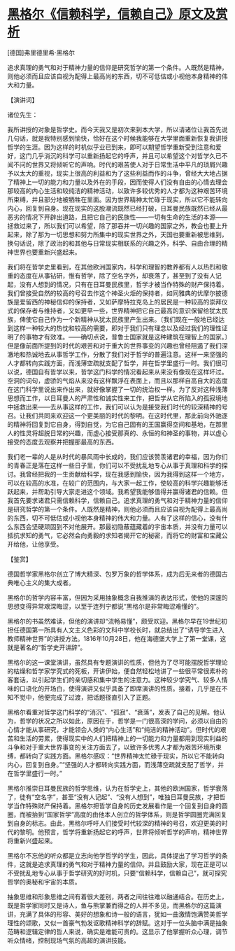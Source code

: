 # [黑格尔《信赖科学，信赖自己》原文及赏析](https://www.vrrw.net/wx/14697.html)

[德国]弗里德里希·黑格尔

追求真理的勇气和对于精神力量的信仰是研究哲学的第一个条件。人既然是精神，则他必须而且应该自视为配得上最高尚的东西，切不可低估或小视他本身精神的伟大和力量。

【演讲词】

诸位先生：

我所讲授的对象是哲学史。而今天我又是初次来到本大学，所以请诸位让我首先说几句话，就是我特别感到愉快，恰好在这个时候我能够在大学里面重新恢复我讲授哲学的生涯。因为这样的时机似乎业已到来，即可以期望哲学重新受到注意和爱好，这门几乎消沉的科学可以重新扬起它的呼声，并且可以希望这个对哲学久已不闻不问的世界又将倾听它的声响。时代的艰苦使人对于日常生活中平凡的琐屑兴趣予以太大的重视，现实上很高的利益和为了这些利益而作的斗争，曾经大大地占据了精神上一切的能力和力量以及外在的手段，因而使得人们没有自由的心情去理会那较高的内心生活和较纯洁的精神活动，以致许多较优秀的人才都为这种艰苦环境所束缚，并且部分地被牺牲在里面。因为世界精神太忙碌于现实，所以它不能转向内心，回复到自身。现在现实的这股潮流既然已经打破，日耳曼民族既然已经从最恶劣的情况下开辟出道路，且把它自己的民族性——一切有生命的生活的本源——拯救过来了，所以我们可以希望，除了那吞并一切兴趣的国家之外，教会也要上升起来，除了那为一切思想和努力所集中的现实世界之外，天国也要重新被思维到，换句话说，除了政治的和其他与日常现实相联系的兴趣之外，科学、自由合理的精神世界也要重新兴盛起来。

我们将在哲学史里看到，在其他欧洲国家内，科学和理智的教养都有人以热烈和敬重的态度在从事钻研，惟有哲学，除了空名字外，却衰落了，甚至到了没有人记起，没有人想到的情况，只有在日耳曼民族里，哲学才被当作特殊的财产保持着。我们曾接受自然的较高的号召去作这个神圣火炬的保持者，如同雅典的优摩尔披德族是爱留西的神秘信仰的保持者，又如萨摩特拉克岛上的居民是一种较高的崇拜仪式的保存者与维持者，又如更早一些，世界精神把它自己最高的意识保留给犹太民族，俾使它自己作为一个新精神从犹太民族里产生出来。〔我们现在一般地已经达到这样一种较大的热忱和较高的需要，即对于我们只有理念以及经过我们的理性证明了的事物才有效准。——确切点说，普鲁士国家就是这种建筑在理智上的国家。〕但是像前面所提到的时代的艰苦和对于重大的世界事变的兴趣也曾经阻遏了我们深澈地和热诚地去从事哲学工作，分散了我们对于哲学的普遍注意。这样一来坚强的人才都转向实践方面，而浅薄空疏就支配了哲学，并在哲学里盛行一时。我们很可以说，德国自有哲学以来，哲学这门科学的情况看起来从来没有像现在这样坏过。空洞的词句，虚骄的气焰从来没有这样飘浮在表面上，而且以那样自高自大的态度在这门科学里说出来作出来，就好像掌握了一切的统治权一样。为了反对这种浅薄思想而工作，以日耳曼人的严肃性和诚实性来工作，把哲学从它所陷入的孤寂境地中拯救出来——去从事这样的工作，我们可以认为是接受我们时代的较深精神的号召。让我们共同来欢迎这一个更美丽的时代的黎明。在这时代里，那此前向外驰逐的精神将回复到它自身，得到自觉，为它自己固有的王国赢得空间和基地，在那里人的性灵将超脱日常的兴趣，而虚心接受那真的、永恒的和神圣的事物，并以虚心接受的态度去观察并把握那最高的东西。

我们老一辈的人是从时代的暴风雨中长成的，我们应该赞羡诸君的幸福，因为你们的青春正是落在这样一些日子里，你们可以不受扰乱地专心从事于真理和科学的探讨。我曾经把我的一生贡献给科学，现在我感到愉快，因为我得到这样一个地方，可以在较高的水准，在较广的范围内，与大家一起工作，使较高的科学兴趣能够活跃起来，并帮助引导大家走进这个领域。我希望我能够值得并赢得诸君的信赖。但我首先要求诸君只需信赖科学，信赖自己。追求真理的勇气和对于精神力量的信仰是研究哲学的第一个条件。人既然是精神，则他必须而且应该自视为配得上最高尚的东西，切不可低估或小视他本身精神的伟大和力量。人有了这样的信心，没有什么东西会坚硬顽固到不对他展开。那最初隐蔽蕴藏着的宇宙本质，并没有力量可以抵抗求知的勇气，它必然会向勇毅的求知者揭开它的秘密，而将它的财富和宝藏公开给他，让他享受。



【鉴赏】

德国哲学家黑格尔创立了博大精深、包罗万象的哲学体系，成为后无来者的德国古典唯心主义的集大成者。

黑格尔的哲学内容丰富，但因为采用抽象概念自我推演的表达形式，使他的深邃的思想变得异常艰深晦涩，以至于连列宁都说“黑格尔是非常晦涩难懂的”。

黑格尔的书虽然难读，但他的演讲却“流畅易懂”，颇受欢迎。黑格尔早在19世纪初担任德国第一所具有人文主义色彩的文科中学校长时，就总结出了“诱导学生进入教师精神世界”的讲授方法。1816年10月28日，他在海德堡大学上了第一堂课，这就是著名的“哲学史开讲辞”。

黑格尔的这一课堂演讲，虽然具有专题演讲的性质，但他为了尽可能摆脱哲学理论的枯燥和哲学家学究式的死板，开讲伊始，便自然轻松地讲了一些很平常很素朴的客套话，以引起学生们的亲切感和集中学生的注意力。这种较少学究气、较多人情味的口语化的开场白，使得演讲又似乎具备了即席演讲的性质。接着，几乎是在不知不觉中，他便完成了过渡，把话题径直引入了正题。

黑格尔看重对哲学这门科学的“消沉”、“孤寂”、“衰落”，发表了自己的见解。他认为，哲学的状况之所以如此，原因在于，哲学是一门很高深的学问，必须以自由的心情才能从事研究，才能领会人类的“内心生活”和“纯洁的精神活动”。但时代的艰苦和生活的劳累，使得现实中的人们把精神上的一切能力和力量都用到现实利益的斗争和对于重大世界事变的关注方面去了，以致许多优秀人才都为艰苦环境所束缚，都转向了实践方面。黑格尔感叹：“世界精神太忙碌于现实，所以它不能转向内心，回复到自身。”“坚强的人才都转向实践方面，而浅薄空疏就支配了哲学，并在哲学里盛行一时。”

黑格尔推崇日耳曼民族的哲学思维，认为在哲学史上，其他的欧洲国家，哲学衰落了，徒有“空名字”，甚至“没有人记起”、“没有人想到”，唯独日耳曼民族，才把哲学当作特殊财产保持着。黑格尔把哲学自身的历史发展看作是一个回复到自身的圆圈，而被抬到“国家哲学”高度的由他本人创立的哲学体系，则是哲学圆圈完满回复到自身的标志。由此，黑格尔呼吁人们接受时代较深的精神的号召，欢迎更美的时代的黎明。他预言，哲学将重新扬起它的呼声，世界将倾听哲学的声响，精神世界将重新兴盛起来。

黑格尔不忘他的听众都是立志向他学哲学的学生，因此，具体提出了学习哲学的条件，这就是追求真理的勇气和对于精神力量的信仰。并且鼓励大家，现在正是可以不受扰乱地专心从事于哲学研究的好时机，只要“信赖科学，信赖自己”，就可探究哲学的奥秘和宇宙的本质。

抽象思维和形象思维之间有着很大差别，两者之间往往难以融通结合。在历史上，既是哲学家同时又是诗人，鱼与熊掌兼而得之的人并不多见，而黑格尔的这篇演讲，充满了具体的形容、美好的想象和诗一般的语言，犹如一曲激情饱满赞美哲学理性的颂歌，又似一首豪气勃发讴歌精神科学的辞赋。这对于一位头脑中满是抽象范畴和逻辑定律的哲人来说，确实是难能可贵的。这显示了他掌握听众心理，调节听众情绪，控制现场气氛的高超的演讲技能。

